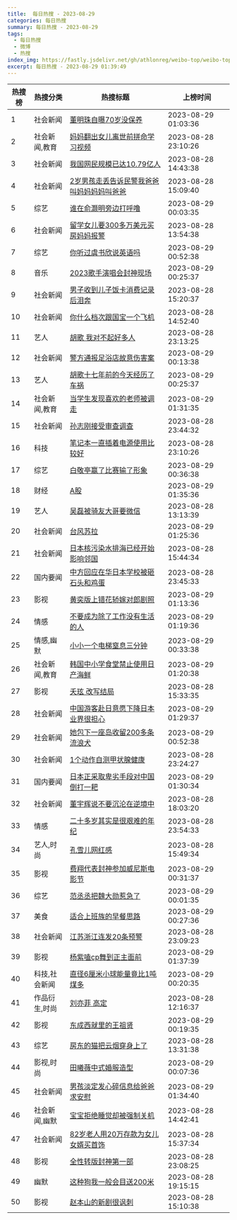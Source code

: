 ```yaml
---
title:  每日热搜 - 2023-08-29
categories: 每日热搜
summary: 每日热搜 - 2023-08-29
tags:
  - 每日热搜
  - 微博
  - 热搜
index_img: https://fastly.jsdelivr.net/gh/athlonreg/weibo-top/weibo-top.jpeg
excerpt: 每日热搜 - 2023-08-29 01:39:49
---
```


| 热搜榜 | 热搜分类 | 热搜标题 | 上榜时间 |
| --- | --- | --- | --- |
| 1 | 社会新闻 | [董明珠自曝70岁没保养](https://s.weibo.com/weibo%3Fq%3D%2523%E8%91%A3%E6%98%8E%E7%8F%A0%E8%87%AA%E6%9B%9D70%E5%B2%81%E6%B2%A1%E4%BF%9D%E5%85%BB%2523) | 2023-08-29 01:03:36 | 
| 2 | 社会新闻,教育 | [妈妈翻出女儿离世前拼命学习视频](https://s.weibo.com/weibo%3Fq%3D%2523%E5%A6%88%E5%A6%88%E7%BF%BB%E5%87%BA%E5%A5%B3%E5%84%BF%E7%A6%BB%E4%B8%96%E5%89%8D%E6%8B%BC%E5%91%BD%E5%AD%A6%E4%B9%A0%E8%A7%86%E9%A2%91%2523) | 2023-08-28 23:10:26 | 
| 3 | 社会新闻 | [我国网民规模已达10.79亿人](https://s.weibo.com/weibo%3Fq%3D%2523%E6%88%91%E5%9B%BD%E7%BD%91%E6%B0%91%E8%A7%84%E6%A8%A1%E5%B7%B2%E8%BE%BE10.79%E4%BA%BF%E4%BA%BA%2523) | 2023-08-28 14:43:38 | 
| 4 | 社会新闻 | [2岁男孩走丢告诉民警我爸爸叫妈妈妈妈叫爸爸](https://s.weibo.com/weibo%3Fq%3D%25232%E5%B2%81%E7%94%B7%E5%AD%A9%E8%B5%B0%E4%B8%A2%E5%91%8A%E8%AF%89%E6%B0%91%E8%AD%A6%E6%88%91%E7%88%B8%E7%88%B8%E5%8F%AB%E5%A6%88%E5%A6%88%E5%A6%88%E5%A6%88%E5%8F%AB%E7%88%B8%E7%88%B8%2523) | 2023-08-28 15:09:40 | 
| 5 | 综艺 | [谁在俞灏明旁边打呼噜](https://s.weibo.com/weibo%3Fq%3D%2523%E8%B0%81%E5%9C%A8%E4%BF%9E%E7%81%8F%E6%98%8E%E6%97%81%E8%BE%B9%E6%89%93%E5%91%BC%E5%99%9C%2523) | 2023-08-29 00:03:35 | 
| 6 | 社会新闻 | [留学女儿要300多万美元买房妈妈报警](https://s.weibo.com/weibo%3Fq%3D%2523%E7%95%99%E5%AD%A6%E5%A5%B3%E5%84%BF%E8%A6%81300%E5%A4%9A%E4%B8%87%E7%BE%8E%E5%85%83%E4%B9%B0%E6%88%BF%E5%A6%88%E5%A6%88%E6%8A%A5%E8%AD%A6%2523) | 2023-08-28 13:54:38 | 
| 7 | 综艺 | [你听过虞书欣说英语吗](https://s.weibo.com/weibo%3Fq%3D%2523%E4%BD%A0%E5%90%AC%E8%BF%87%E8%99%9E%E4%B9%A6%E6%AC%A3%E8%AF%B4%E8%8B%B1%E8%AF%AD%E5%90%97%2523) | 2023-08-29 00:52:38 | 
| 8 | 音乐 | [2023歌手演唱会封神现场](https://s.weibo.com/weibo%3Fq%3D%25232023%E6%AD%8C%E6%89%8B%E6%BC%94%E5%94%B1%E4%BC%9A%E5%B0%81%E7%A5%9E%E7%8E%B0%E5%9C%BA%2523) | 2023-08-29 00:25:37 | 
| 9 | 社会新闻 | [男子收到儿子饭卡消费记录后泪奔](https://s.weibo.com/weibo%3Fq%3D%2523%E7%94%B7%E5%AD%90%E6%94%B6%E5%88%B0%E5%84%BF%E5%AD%90%E9%A5%AD%E5%8D%A1%E6%B6%88%E8%B4%B9%E8%AE%B0%E5%BD%95%E5%90%8E%E6%B3%AA%E5%A5%94%2523) | 2023-08-28 15:20:37 | 
| 10 | 社会新闻 | [你什么档次跟国宝一个飞机](https://s.weibo.com/weibo%3Fq%3D%2523%E4%BD%A0%E4%BB%80%E4%B9%88%E6%A1%A3%E6%AC%A1%E8%B7%9F%E5%9B%BD%E5%AE%9D%E4%B8%80%E4%B8%AA%E9%A3%9E%E6%9C%BA%2523) | 2023-08-28 14:52:40 | 
| 11 | 艺人 | [胡歌 我对不起好多人](https://s.weibo.com/weibo%3Fq%3D%2523%E8%83%A1%E6%AD%8C%20%E6%88%91%E5%AF%B9%E4%B8%8D%E8%B5%B7%E5%A5%BD%E5%A4%9A%E4%BA%BA%2523) | 2023-08-28 23:13:25 | 
| 12 | 社会新闻 | [警方通报足浴店故意伤害案](https://s.weibo.com/weibo%3Fq%3D%2523%E8%AD%A6%E6%96%B9%E9%80%9A%E6%8A%A5%E8%B6%B3%E6%B5%B4%E5%BA%97%E6%95%85%E6%84%8F%E4%BC%A4%E5%AE%B3%E6%A1%88%2523) | 2023-08-29 00:13:38 | 
| 13 | 艺人 | [胡歌十七年前的今天经历了车祸](https://s.weibo.com/weibo%3Fq%3D%2523%E8%83%A1%E6%AD%8C%E5%8D%81%E4%B8%83%E5%B9%B4%E5%89%8D%E7%9A%84%E4%BB%8A%E5%A4%A9%E7%BB%8F%E5%8E%86%E4%BA%86%E8%BD%A6%E7%A5%B8%2523) | 2023-08-29 00:25:37 | 
| 14 | 社会新闻,教育 | [当学生发现喜欢的老师被调走](https://s.weibo.com/weibo%3Fq%3D%2523%E5%BD%93%E5%AD%A6%E7%94%9F%E5%8F%91%E7%8E%B0%E5%96%9C%E6%AC%A2%E7%9A%84%E8%80%81%E5%B8%88%E8%A2%AB%E8%B0%83%E8%B5%B0%2523) | 2023-08-29 01:31:35 | 
| 15 | 社会新闻 | [孙志刚接受审查调查](https://s.weibo.com/weibo%3Fq%3D%2523%E5%AD%99%E5%BF%97%E5%88%9A%E6%8E%A5%E5%8F%97%E5%AE%A1%E6%9F%A5%E8%B0%83%E6%9F%A5%2523) | 2023-08-28 23:44:32 | 
| 16 | 科技 | [笔记本一直插着电源使用比较好](https://s.weibo.com/weibo%3Fq%3D%2523%E7%AC%94%E8%AE%B0%E6%9C%AC%E4%B8%80%E7%9B%B4%E6%8F%92%E7%9D%80%E7%94%B5%E6%BA%90%E4%BD%BF%E7%94%A8%E6%AF%94%E8%BE%83%E5%A5%BD%2523) | 2023-08-28 23:10:26 | 
| 17 | 综艺 | [白敬亭赢了比赛输了形象](https://s.weibo.com/weibo%3Fq%3D%2523%E7%99%BD%E6%95%AC%E4%BA%AD%E8%B5%A2%E4%BA%86%E6%AF%94%E8%B5%9B%E8%BE%93%E4%BA%86%E5%BD%A2%E8%B1%A1%2523) | 2023-08-29 00:36:38 | 
| 18 | 财经 | [A股](https://s.weibo.com/weibo%3Fq%3D%2523A%E8%82%A1%2523) | 2023-08-29 01:35:36 | 
| 19 | 艺人 | [吴磊被骑友大哥要微信](https://s.weibo.com/weibo%3Fq%3D%2523%E5%90%B4%E7%A3%8A%E8%A2%AB%E9%AA%91%E5%8F%8B%E5%A4%A7%E5%93%A5%E8%A6%81%E5%BE%AE%E4%BF%A1%2523) | 2023-08-28 13:13:39 | 
| 20 | 社会新闻 | [台风苏拉](https://s.weibo.com/weibo%3Fq%3D%2523%E5%8F%B0%E9%A3%8E%E8%8B%8F%E6%8B%89%2523) | 2023-08-29 01:25:36 | 
| 21 | 社会新闻 | [日本核污染水排海已经开始影响邻国](https://s.weibo.com/weibo%3Fq%3D%2523%E6%97%A5%E6%9C%AC%E6%A0%B8%E6%B1%A1%E6%9F%93%E6%B0%B4%E6%8E%92%E6%B5%B7%E5%B7%B2%E7%BB%8F%E5%BC%80%E5%A7%8B%E5%BD%B1%E5%93%8D%E9%82%BB%E5%9B%BD%2523) | 2023-08-28 15:44:34 | 
| 22 | 国内要闻 | [中方回应在华日本学校被砸石头和鸡蛋](https://s.weibo.com/weibo%3Fq%3D%2523%E4%B8%AD%E6%96%B9%E5%9B%9E%E5%BA%94%E5%9C%A8%E5%8D%8E%E6%97%A5%E6%9C%AC%E5%AD%A6%E6%A0%A1%E8%A2%AB%E7%A0%B8%E7%9F%B3%E5%A4%B4%E5%92%8C%E9%B8%A1%E8%9B%8B%2523) | 2023-08-28 23:45:33 | 
| 23 | 影视 | [黄奕版上错花轿嫁对郎剧照](https://s.weibo.com/weibo%3Fq%3D%2523%E9%BB%84%E5%A5%95%E7%89%88%E4%B8%8A%E9%94%99%E8%8A%B1%E8%BD%BF%E5%AB%81%E5%AF%B9%E9%83%8E%E5%89%A7%E7%85%A7%2523) | 2023-08-29 01:13:36 | 
| 24 | 情感 | [不要成为除了工作没有生活的人](https://s.weibo.com/weibo%3Fq%3D%2523%E4%B8%8D%E8%A6%81%E6%88%90%E4%B8%BA%E9%99%A4%E4%BA%86%E5%B7%A5%E4%BD%9C%E6%B2%A1%E6%9C%89%E7%94%9F%E6%B4%BB%E7%9A%84%E4%BA%BA%2523) | 2023-08-29 01:19:36 | 
| 25 | 情感,幽默 | [小小一个电梯窒息三分钟](https://s.weibo.com/weibo%3Fq%3D%2523%E5%B0%8F%E5%B0%8F%E4%B8%80%E4%B8%AA%E7%94%B5%E6%A2%AF%E7%AA%92%E6%81%AF%E4%B8%89%E5%88%86%E9%92%9F%2523) | 2023-08-29 00:33:38 | 
| 26 | 社会新闻,教育 | [韩国中小学食堂禁止使用日产海鲜](https://s.weibo.com/weibo%3Fq%3D%2523%E9%9F%A9%E5%9B%BD%E4%B8%AD%E5%B0%8F%E5%AD%A6%E9%A3%9F%E5%A0%82%E7%A6%81%E6%AD%A2%E4%BD%BF%E7%94%A8%E6%97%A5%E4%BA%A7%E6%B5%B7%E9%B2%9C%2523) | 2023-08-29 01:20:38 | 
| 27 | 影视 | [夭玹 改写结局](https://s.weibo.com/weibo%3Fq%3D%2523%E5%A4%AD%E7%8E%B9%20%E6%94%B9%E5%86%99%E7%BB%93%E5%B1%80%2523) | 2023-08-28 15:33:35 | 
| 28 | 社会新闻 | [中国游客赴日意愿下降日本业界很担心](https://s.weibo.com/weibo%3Fq%3D%2523%E4%B8%AD%E5%9B%BD%E6%B8%B8%E5%AE%A2%E8%B5%B4%E6%97%A5%E6%84%8F%E6%84%BF%E4%B8%8B%E9%99%8D%E6%97%A5%E6%9C%AC%E4%B8%9A%E7%95%8C%E5%BE%88%E6%8B%85%E5%BF%83%2523) | 2023-08-29 01:29:37 | 
| 29 | 社会新闻 | [她包下一座岛收留200多条流浪犬](https://s.weibo.com/weibo%3Fq%3D%2523%E5%A5%B9%E5%8C%85%E4%B8%8B%E4%B8%80%E5%BA%A7%E5%B2%9B%E6%94%B6%E7%95%99200%E5%A4%9A%E6%9D%A1%E6%B5%81%E6%B5%AA%E7%8A%AC%2523) | 2023-08-29 00:52:38 | 
| 30 | 社会新闻 | [1个动作自测甲状腺健康](https://s.weibo.com/weibo%3Fq%3D%25231%E4%B8%AA%E5%8A%A8%E4%BD%9C%E8%87%AA%E6%B5%8B%E7%94%B2%E7%8A%B6%E8%85%BA%E5%81%A5%E5%BA%B7%2523) | 2023-08-28 23:24:27 | 
| 31 | 国内要闻 | [日本正采取卑劣手段对中国倒打一耙](https://s.weibo.com/weibo%3Fq%3D%2523%E6%97%A5%E6%9C%AC%E6%AD%A3%E9%87%87%E5%8F%96%E5%8D%91%E5%8A%A3%E6%89%8B%E6%AE%B5%E5%AF%B9%E4%B8%AD%E5%9B%BD%E5%80%92%E6%89%93%E4%B8%80%E8%80%99%2523) | 2023-08-29 01:30:34 | 
| 32 | 社会新闻 | [董宇辉说不要沉沦在逆境中](https://s.weibo.com/weibo%3Fq%3D%2523%E8%91%A3%E5%AE%87%E8%BE%89%E8%AF%B4%E4%B8%8D%E8%A6%81%E6%B2%89%E6%B2%A6%E5%9C%A8%E9%80%86%E5%A2%83%E4%B8%AD%2523) | 2023-08-28 18:03:20 | 
| 33 | 情感 | [二十多岁其实是很艰难的年纪](https://s.weibo.com/weibo%3Fq%3D%2523%E4%BA%8C%E5%8D%81%E5%A4%9A%E5%B2%81%E5%85%B6%E5%AE%9E%E6%98%AF%E5%BE%88%E8%89%B0%E9%9A%BE%E7%9A%84%E5%B9%B4%E7%BA%AA%2523) | 2023-08-28 23:54:33 | 
| 34 | 艺人,时尚 | [孔雪儿网红感](https://s.weibo.com/weibo%3Fq%3D%2523%E5%AD%94%E9%9B%AA%E5%84%BF%E7%BD%91%E7%BA%A2%E6%84%9F%2523) | 2023-08-28 15:49:34 | 
| 35 | 影视 | [费翔代表封神参加威尼斯电影节](https://s.weibo.com/weibo%3Fq%3D%2523%E8%B4%B9%E7%BF%94%E4%BB%A3%E8%A1%A8%E5%B0%81%E7%A5%9E%E5%8F%82%E5%8A%A0%E5%A8%81%E5%B0%BC%E6%96%AF%E7%94%B5%E5%BD%B1%E8%8A%82%2523) | 2023-08-29 00:31:37 | 
| 36 | 综艺 | [范丞丞把魏大勋惹急了](https://s.weibo.com/weibo%3Fq%3D%2523%E8%8C%83%E4%B8%9E%E4%B8%9E%E6%8A%8A%E9%AD%8F%E5%A4%A7%E5%8B%8B%E6%83%B9%E6%80%A5%E4%BA%86%2523) | 2023-08-29 00:01:35 | 
| 37 | 美食 | [适合上班族的早餐思路](https://s.weibo.com/weibo%3Fq%3D%2523%E9%80%82%E5%90%88%E4%B8%8A%E7%8F%AD%E6%97%8F%E7%9A%84%E6%97%A9%E9%A4%90%E6%80%9D%E8%B7%AF%2523) | 2023-08-29 00:27:36 | 
| 38 | 社会新闻 | [江苏浙江连发20条预警](https://s.weibo.com/weibo%3Fq%3D%2523%E6%B1%9F%E8%8B%8F%E6%B5%99%E6%B1%9F%E8%BF%9E%E5%8F%9120%E6%9D%A1%E9%A2%84%E8%AD%A6%2523) | 2023-08-28 23:09:23 | 
| 39 | 影视 | [杨紫嗑cp舞到正主面前](https://s.weibo.com/weibo%3Fq%3D%2523%E6%9D%A8%E7%B4%AB%E5%97%91cp%E8%88%9E%E5%88%B0%E6%AD%A3%E4%B8%BB%E9%9D%A2%E5%89%8D%2523) | 2023-08-29 01:37:39 | 
| 40 | 科技,社会新闻 | [直径6厘米小球能量竟比1吨煤多](https://s.weibo.com/weibo%3Fq%3D%2523%E7%9B%B4%E5%BE%846%E5%8E%98%E7%B1%B3%E5%B0%8F%E7%90%83%E8%83%BD%E9%87%8F%E7%AB%9F%E6%AF%941%E5%90%A8%E7%85%A4%E5%A4%9A%2523) | 2023-08-29 00:20:35 | 
| 41 | 作品衍生,时尚 | [刘亦菲 高定](https://s.weibo.com/weibo%3Fq%3D%2523%E5%88%98%E4%BA%A6%E8%8F%B2%20%E9%AB%98%E5%AE%9A%2523) | 2023-08-28 12:16:37 | 
| 42 | 影视 | [东成西就里的王祖贤](https://s.weibo.com/weibo%3Fq%3D%2523%E4%B8%9C%E6%88%90%E8%A5%BF%E5%B0%B1%E9%87%8C%E7%9A%84%E7%8E%8B%E7%A5%96%E8%B4%A4%2523) | 2023-08-29 00:19:35 | 
| 43 | 综艺 | [房东的猫把云烟穿身上了](https://s.weibo.com/weibo%3Fq%3D%2523%E6%88%BF%E4%B8%9C%E7%9A%84%E7%8C%AB%E6%8A%8A%E4%BA%91%E7%83%9F%E7%A9%BF%E8%BA%AB%E4%B8%8A%E4%BA%86%2523) | 2023-08-28 13:31:38 | 
| 44 | 影视,时尚 | [田曦薇中式婚服造型](https://s.weibo.com/weibo%3Fq%3D%2523%E7%94%B0%E6%9B%A6%E8%96%87%E4%B8%AD%E5%BC%8F%E5%A9%9A%E6%9C%8D%E9%80%A0%E5%9E%8B%2523) | 2023-08-29 00:07:36 | 
| 45 | 社会新闻 | [男孩淡定发心碎信息给爸爸求安慰](https://s.weibo.com/weibo%3Fq%3D%2523%E7%94%B7%E5%AD%A9%E6%B7%A1%E5%AE%9A%E5%8F%91%E5%BF%83%E7%A2%8E%E4%BF%A1%E6%81%AF%E7%BB%99%E7%88%B8%E7%88%B8%E6%B1%82%E5%AE%89%E6%85%B0%2523) | 2023-08-29 01:34:40 | 
| 46 | 社会新闻,幽默 | [宝宝拒绝睡觉却被强制关机](https://s.weibo.com/weibo%3Fq%3D%2523%E5%AE%9D%E5%AE%9D%E6%8B%92%E7%BB%9D%E7%9D%A1%E8%A7%89%E5%8D%B4%E8%A2%AB%E5%BC%BA%E5%88%B6%E5%85%B3%E6%9C%BA%2523) | 2023-08-28 14:42:41 | 
| 47 | 社会新闻 | [82岁老人用20万存款为女儿女婿买首饰](https://s.weibo.com/weibo%3Fq%3D%252382%E5%B2%81%E8%80%81%E4%BA%BA%E7%94%A820%E4%B8%87%E5%AD%98%E6%AC%BE%E4%B8%BA%E5%A5%B3%E5%84%BF%E5%A5%B3%E5%A9%BF%E4%B9%B0%E9%A6%96%E9%A5%B0%2523) | 2023-08-28 15:37:34 | 
| 48 | 影视 | [全性转版封神第一部](https://s.weibo.com/weibo%3Fq%3D%2523%E5%85%A8%E6%80%A7%E8%BD%AC%E7%89%88%E5%B0%81%E7%A5%9E%E7%AC%AC%E4%B8%80%E9%83%A8%2523) | 2023-08-28 23:08:25 | 
| 49 | 幽默 | [这种狗我一般会目送200米](https://s.weibo.com/weibo%3Fq%3D%2523%E8%BF%99%E7%A7%8D%E7%8B%97%E6%88%91%E4%B8%80%E8%88%AC%E4%BC%9A%E7%9B%AE%E9%80%81200%E7%B1%B3%2523) | 2023-08-28 19:15:15 | 
| 50 | 影视 | [赵本山的新剧很讽刺](https://s.weibo.com/weibo%3Fq%3D%2523%E8%B5%B5%E6%9C%AC%E5%B1%B1%E7%9A%84%E6%96%B0%E5%89%A7%E5%BE%88%E8%AE%BD%E5%88%BA%2523) | 2023-08-28 15:10:38 | 
